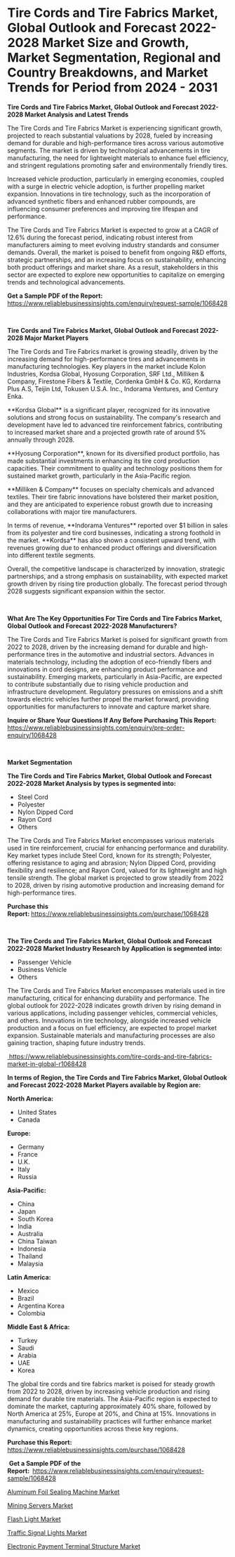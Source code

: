<p><h1>Tire Cords and Tire Fabrics Market, Global Outlook and Forecast 2022-2028 Market Size and Growth, Market Segmentation, Regional and Country Breakdowns, and Market Trends for Period from 2024 -  2031</h1></p><p><strong>Tire Cords and Tire Fabrics Market, Global Outlook and Forecast 2022-2028 Market Analysis and Latest Trends</strong></p>
<p><p>The Tire Cords and Tire Fabrics Market is experiencing significant growth, projected to reach substantial valuations by 2028, fueled by increasing demand for durable and high-performance tires across various automotive segments. The market is driven by technological advancements in tire manufacturing, the need for lightweight materials to enhance fuel efficiency, and stringent regulations promoting safer and environmentally friendly tires. </p><p>Increased vehicle production, particularly in emerging economies, coupled with a surge in electric vehicle adoption, is further propelling market expansion. Innovations in tire technology, such as the incorporation of advanced synthetic fibers and enhanced rubber compounds, are influencing consumer preferences and improving tire lifespan and performance. </p><p>The Tire Cords and Tire Fabrics Market is expected to grow at a CAGR of 12.6% during the forecast period, indicating robust interest from manufacturers aiming to meet evolving industry standards and consumer demands. Overall, the market is poised to benefit from ongoing R&D efforts, strategic partnerships, and an increasing focus on sustainability, enhancing both product offerings and market share. As a result, stakeholders in this sector are expected to explore new opportunities to capitalize on emerging trends and technological advancements.</p></p>
<p><strong>Get a Sample PDF of the Report:&nbsp;</strong> <a href="https://www.reliablebusinessinsights.com/enquiry/request-sample/1068428">https://www.reliablebusinessinsights.com/enquiry/request-sample/1068428</a></p>
<p>&nbsp;</p>
<p><strong>Tire Cords and Tire Fabrics Market, Global Outlook and Forecast 2022-2028 Major Market Players</strong></p>
<p><p>The Tire Cords and Tire Fabrics market is growing steadily, driven by the increasing demand for high-performance tires and advancements in manufacturing technologies. Key players in the market include Kolon Industries, Kordsa Global, Hyosung Corporation, SRF Ltd., Milliken & Company, Firestone Fibers & Textile, Cordenka GmbH & Co. KG, Kordarna Plus A.S, Teijin Ltd, Tokusen U.S.A. Inc., Indorama Ventures, and Century Enka.</p><p>**Kordsa Global** is a significant player, recognized for its innovative solutions and strong focus on sustainability. The company's research and development have led to advanced tire reinforcement fabrics, contributing to increased market share and a projected growth rate of around 5% annually through 2028.</p><p>**Hyosung Corporation**, known for its diversified product portfolio, has made substantial investments in enhancing its tire cord production capacities. Their commitment to quality and technology positions them for sustained market growth, particularly in the Asia-Pacific region.</p><p>**Milliken & Company** focuses on specialty chemicals and advanced textiles. Their tire fabric innovations have bolstered their market position, and they are anticipated to experience robust growth due to increasing collaborations with major tire manufacturers.</p><p>In terms of revenue, **Indorama Ventures** reported over $1 billion in sales from its polyester and tire cord businesses, indicating a strong foothold in the market. **Kordsa** has also shown a consistent upward trend, with revenues growing due to enhanced product offerings and diversification into different textile segments. </p><p>Overall, the competitive landscape is characterized by innovation, strategic partnerships, and a strong emphasis on sustainability, with expected market growth driven by rising tire production globally. The forecast period through 2028 suggests significant expansion within the sector.</p></p>
<p>&nbsp;</p>
<p><strong>What Are The Key Opportunities For Tire Cords and Tire Fabrics Market, Global Outlook and Forecast 2022-2028 Manufacturers?</strong></p>
<p><p>The Tire Cords and Tire Fabrics Market is poised for significant growth from 2022 to 2028, driven by the increasing demand for durable and high-performance tires in the automotive and industrial sectors. Advances in materials technology, including the adoption of eco-friendly fibers and innovations in cord designs, are enhancing product performance and sustainability. Emerging markets, particularly in Asia-Pacific, are expected to contribute substantially due to rising vehicle production and infrastructure development. Regulatory pressures on emissions and a shift towards electric vehicles further propel the market forward, providing opportunities for manufacturers to innovate and capture market share.</p></p>
<p><strong>Inquire or Share Your Questions If Any Before Purchasing This Report:</strong> <a href="https://www.reliablebusinessinsights.com/enquiry/pre-order-enquiry/1068428">https://www.reliablebusinessinsights.com/enquiry/pre-order-enquiry/1068428</a></p>
<p>&nbsp;</p>
<p><strong>Market Segmentation</strong></p>
<p><strong>The Tire Cords and Tire Fabrics Market, Global Outlook and Forecast 2022-2028 Market Analysis by types is segmented into:</strong></p>
<p><ul><li>Steel Cord</li><li>Polyester</li><li>Nylon Dipped Cord</li><li>Rayon Cord</li><li>Others</li></ul></p>
<p><p>The Tire Cords and Tire Fabrics Market encompasses various materials used in tire reinforcement, crucial for enhancing performance and durability. Key market types include Steel Cord, known for its strength; Polyester, offering resistance to aging and abrasion; Nylon Dipped Cord, providing flexibility and resilience; and Rayon Cord, valued for its lightweight and high tensile strength. The global market is projected to grow steadily from 2022 to 2028, driven by rising automotive production and increasing demand for high-performance tires.</p></p>
<p><strong>Purchase this Report:&nbsp;</strong><a href="https://www.reliablebusinessinsights.com/purchase/1068428">https://www.reliablebusinessinsights.com/purchase/1068428</a></p>
<p>&nbsp;</p>
<p><strong>The Tire Cords and Tire Fabrics Market, Global Outlook and Forecast 2022-2028 Market Industry Research by Application is segmented into:</strong></p>
<p><ul><li>Passenger Vehicle</li><li>Business Vehicle</li><li>Others</li></ul></p>
<p><p>The Tire Cords and Tire Fabrics Market encompasses materials used in tire manufacturing, critical for enhancing durability and performance. The global outlook for 2022-2028 indicates growth driven by rising demand in various applications, including passenger vehicles, commercial vehicles, and others. Innovations in tire technology, alongside increased vehicle production and a focus on fuel efficiency, are expected to propel market expansion. Sustainable materials and manufacturing processes are also gaining traction, shaping future industry trends.</p></p>
<p><a href="https://www.reliablebusinessinsights.com/tire-cords-and-tire-fabrics-market-in-global-r1068428">&nbsp;https://www.reliablebusinessinsights.com/tire-cords-and-tire-fabrics-market-in-global-r1068428</a></p>
<p><strong>In terms of Region, the Tire Cords and Tire Fabrics Market, Global Outlook and Forecast 2022-2028 Market Players available by Region are:</strong></p>
<p>
    <p> <strong> North America: </strong>
        <ul>
            <li>United States</li>
            <li>Canada</li>
        </ul>
        </p> 
    <p> <strong> Europe: </strong>
        <ul>
            <li>Germany</li>
            <li>France</li>
            <li>U.K.</li>
            <li>Italy</li>
            <li>Russia</li>
        </ul>
        </p> 
    <p> <strong> Asia-Pacific: </strong>
        <ul>
            <li>China</li>
            <li>Japan</li>
            <li>South Korea</li>
            <li>India</li>
            <li>Australia</li>
            <li>China Taiwan</li>
            <li>Indonesia</li>
            <li>Thailand</li>
            <li>Malaysia</li>
        </ul>
        </p> 
    <p> <strong> Latin America: </strong>
        <ul>
            <li>Mexico</li>
            <li>Brazil</li>
            <li>Argentina Korea</li>
            <li>Colombia</li>
        </ul>
        </p> 
    <p> <strong> Middle East & Africa: </strong>
        <ul>
            <li>Turkey</li>
            <li>Saudi</li>
            <li>Arabia</li>
            <li>UAE</li>
            <li>Korea</li>
        </ul>
    </p>
    </p>
<p><p>The global tire cords and tire fabrics market is poised for steady growth from 2022 to 2028, driven by increasing vehicle production and rising demand for durable tire materials. The Asia-Pacific region is expected to dominate the market, capturing approximately 40% share, followed by North America at 25%, Europe at 20%, and China at 15%. Innovations in manufacturing and sustainability practices will further enhance market dynamics, creating opportunities across these key regions.</p></p>
<p><strong>Purchase this Report: </strong><a href="https://www.reliablebusinessinsights.com/purchase/1068428">https://www.reliablebusinessinsights.com/purchase/1068428</a></p>
<p>&nbsp;<strong>Get a Sample PDF of the Report:&nbsp;&nbsp;</strong><a href="https://www.reliablebusinessinsights.com/enquiry/request-sample/1068428">https://www.reliablebusinessinsights.com/enquiry/request-sample/1068428</a></p>
<p><strong></strong></p>
<p><p><a href="https://www.linkedin.com/pulse/emerging-aluminum-foil-sealing-machine-market-opportunities-wfpne?trackingId=UJvnS88nTjqBqEzG7sXIRw%3D%3D">Aluminum Foil Sealing Machine Market</a></p><p><a href="https://medium.com/@tavaresauer/mining-servers-market-trends-a-detailed-study-of-its-market-segmentation-and-analyzing-the-7be6ad134e98">Mining Servers Market</a></p><p><a href="https://www.linkedin.com/pulse/flash-light-market-outlook-forecast-from-2024-2031-indicurator-nvsae?trackingId=0RdMmWNISOeXSTFjuE8vEA%3D%3D">Flash Light Market</a></p><p><a href="https://www.linkedin.com/pulse/global-traffic-signal-lights-market-size-share-analysis-product-lvbze?trackingId=56I8%2Fj1NYjSyCidbBW5O9g%3D%3D">Traffic Signal Lights Market</a></p><p><a href="https://issuu.com/reportprime-2/docs/electronic-payment-terminal-structu_5b348229ddf072">Electronic Payment Terminal Structure Market</a></p></p>